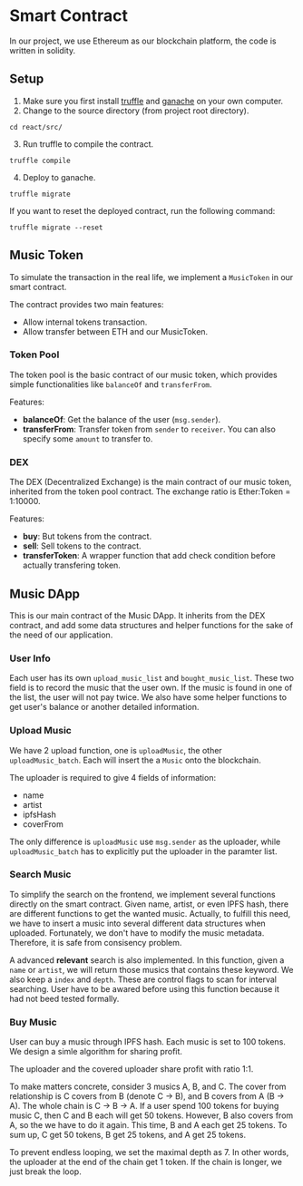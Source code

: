 # Smart Contract

In our project, we use Ethereum as our blockchain platform, the code is written in solidity.

## Setup
1. Make sure you first install [truffle](https://github.com/trufflesuite/truffle) and [ganache](https://github.com/trufflesuite/ganache) on your own computer.
2. Change to the source directory (from project root directory).
```
cd react/src/
```
3. Run truffle to compile the contract.
```
truffle compile
```
4. Deploy to ganache.
```
truffle migrate
```

If you want to reset the deployed contract, run the following command:
```
truffle migrate --reset
```

## Music Token

To simulate the transaction in the real life, we implement a `MusicToken` in our smart contract. 

The contract provides two main features:
- Allow internal tokens transaction.
- Allow transfer between ETH and our MusicToken.

### Token Pool
The token pool is the basic contract of our music token, which provides simple functionalities like `balanceOf` and `transferFrom`.

Features:
- **balanceOf**: Get the balance of the user (`msg.sender`).
- **transferFrom**: Transfer token from `sender` to `receiver`. You can also specify some `amount` to transfer to.

### DEX
The DEX (Decentralized Exchange) is the main contract of our music token, inherited from the token pool contract. The exchange ratio is Ether:Token = 1:10000.

Features:
- **buy**: But tokens from the contract.
- **sell**: Sell tokens to the contract.
- **transferToken**: A wrapper function that add check condition before actually transfering token.


## Music DApp
This is our main contract of the Music DApp. It inherits from the DEX contract, and add some data structures and helper functions for the sake of the need of our application.

### User Info
Each user has its own `upload_music_list` and `bought_music_list`. These two field is to record the music that the user own. If the music is found in one of the list, the user will not pay twice. We also have some helper functions to get user's balance or another detailed information.

### Upload Music
We have 2 upload function, one is `uploadMusic`, the other `uploadMusic_batch`. Each will insert the a `Music` onto the blockchain. 

The uploader is required to give 4 fields of information:
- name
- artist
- ipfsHash
- coverFrom

The only difference is `uploadMusic` use `msg.sender` as the uploader, while `uploadMusic_batch` has to explicitly put the uploader in the paramter list.

### Search Music
To simplify the search on the frontend, we implement several functions directly on the smart contract. Given name, artist, or even IPFS hash, there are different functions to get the wanted music. Actually, to fulfill this need, we have to insert a music into several different data structures when uploaded. Fortunately, we don't have to modify the music metadata. Therefore, it is safe from consisency problem.

A advanced **relevant** search is also implemented. In this function, given a `name` or `artist`, we will return those musics that contains these keyword. We also keep a `index` and `depth`. These are control flags to scan for interval searching. User have to be awared before using this function because it had not beed tested formally.


### Buy Music
User can buy a music through IPFS hash. Each music is set to 100 tokens. We design a simle algorithm for sharing profit.

The uploader and the covered uploader share profit with ratio 1:1.

To make matters concrete, consider 3 musics A, B, and C. The cover from relationship is C covers from B (denote C -> B), and B covers from A (B -> A). The whole chain is C -> B -> A. If a user spend 100 tokens for buying music C, then C and B each will get 50 tokens. However, B also covers from A, so the we have to do it again. This time, B and A each get 25 tokens. To sum up, C get 50 tokens, B get 25 tokens, and A get 25 tokens.

To prevent endless looping, we set the maximal depth as 7. In other words, the uploader at the end of the chain get 1 token. If the chain is longer, we just break the loop.